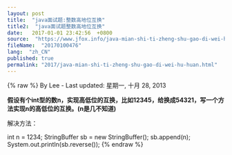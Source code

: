 ```yaml
---
layout: post
title:  "java面试题:整数高地位互换"
title2:  "java面试题整数高地位互换"
date:   2017-01-01 23:42:56  +0800
source:  "https://www.jfox.info/java-mian-shi-ti-zheng-shu-gao-di-wei-hu-huan.html"
fileName:  "20170100476"
lang:  "zh_CN"
published: true
permalink: "2017/java-mian-shi-ti-zheng-shu-gao-di-wei-hu-huan.html"
---
```

{% raw %}
By Lee - Last updated: 星期一, 十月 28, 2013

**假设有个int型的数n，实现高低位的互换，比如12345，给换成54321，写一个方法实现n的高低位的互换。(n是几不知道)**

 解决方法：

int n = 1234;
StringBuffer sb = new StringBuffer();
sb.append(n);
System.out.println(sb.reverse());
{% endraw %}